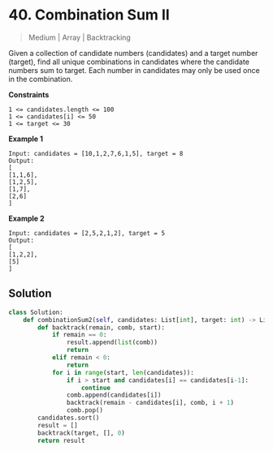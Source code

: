 # 40. Combination Sum II
> Medium | Array | Backtracking

Given a collection of candidate numbers (candidates) and a target number (target), find all unique combinations in candidates where the candidate numbers sum to target. Each number in candidates may only be used once in the combination.

**Constraints**

    1 <= candidates.length <= 100
    1 <= candidates[i] <= 50
    1 <= target <= 30

**Example 1**

    Input: candidates = [10,1,2,7,6,1,5], target = 8
    Output:
    [
    [1,1,6],
    [1,2,5],
    [1,7],
    [2,6]
    ]

**Example 2**

    Input: candidates = [2,5,2,1,2], target = 5
    Output:
    [
    [1,2,2],
    [5]
    ]

## Solution

```python
class Solution:
    def combinationSum2(self, candidates: List[int], target: int) -> List[List[int]]:
        def backtrack(remain, comb, start):
            if remain == 0:
                result.append(list(comb))
                return
            elif remain < 0:
                return
            for i in range(start, len(candidates)):
                if i > start and candidates[i] == candidates[i-1]:
                    continue
                comb.append(candidates[i])
                backtrack(remain - candidates[i], comb, i + 1)
                comb.pop()       
        candidates.sort()
        result = []
        backtrack(target, [], 0)
        return result